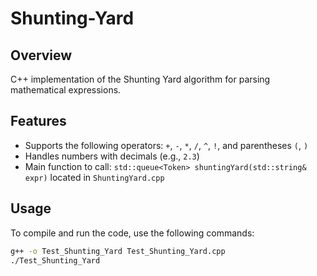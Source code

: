 # Shunting-Yard

## Overview
C++ implementation of the Shunting Yard algorithm for parsing mathematical expressions.

## Features
- Supports the following operators: `+`, `-`, `*`, `/`, `^`, `!`, and parentheses `(`, `)`
- Handles numbers with decimals (e.g., `2.3`)
- Main function to call: `std::queue<Token> shuntingYard(std::string& expr)` located in `ShuntingYard.cpp`

## Usage
To compile and run the code, use the following commands:

```bash
g++ -o Test_Shunting_Yard Test_Shunting_Yard.cpp
./Test_Shunting_Yard